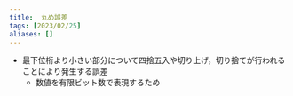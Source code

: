 ```yaml
---
title:  丸め誤差
tags: [2023/02/25]
aliases: []
---
```


- 最下位桁より小さい部分について四捨五入や切り上げ，切り捨てが行われることにより発生する誤差
	- 数値を有限ビット数で表現するため